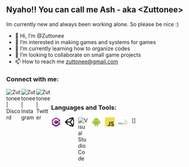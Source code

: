 ## Nyaho!! You can call me Ash - aka \<Zuttonee>

Im currently new and always been working alone. So please be nice :)
- 👋 Hi, I’m @Zuttonee
- 👀 I’m interested in making games and systems for games
- 🌱 I’m currently learning how to organize codes
- 💞️ I’m looking to collaborate on small game projects
- 📫 How to reach me zuttonee@gmail.com

### Connect with me:

[<img align="left" alt="Zuttonee | Discord" width="40px" src="https://img.icons8.com/color/144/000000/discord-logo.png" />][Discord]
[<img align="left" alt="Zuttonee | Instagram" width="40px" src="https://img.icons8.com/fluency/144/000000/instagram-new.png" />][Instagram]
[<img align="left" alt="Zuttonee | Twitter" width="40px" src="https://img.icons8.com/color/96/000000/twitter--v1.png" />][Twitter]

<br/>

### Languages and Tools:

[<img align="left" alt="C#" width="26px" src="https://raw.githubusercontent.com/devicons/devicon/2ae2a900d2f041da66e950e4d48052658d850630/icons/csharp/csharp-original.svg" style="padding-right:10px;" />]
<img align="left" alt="Unity" width="26px" src="https://raw.githubusercontent.com/devicons/devicon/2ae2a900d2f041da66e950e4d48052658d850630/icons/unity/unity-original.svg" style="padding-right:10px;" />
<img align="left" alt="Visual Studio Code" width="26px" src="https://cdn.jsdelivr.net/gh/devicons/devicon/icons/vscode/vscode-original.svg" style="padding-right:10px;" />
<img align="left" alt="Android" width="26px" src="https://raw.githubusercontent.com/devicons/devicon/2ae2a900d2f041da66e950e4d48052658d850630/icons/android/android-original.svg" style="padding-right:10px;" />
<img align="left" alt="Javascript" width="26px" src="https://raw.githubusercontent.com/devicons/devicon/2ae2a900d2f041da66e950e4d48052658d850630/icons/javascript/javascript-original.svg" style="padding-right:10px;" />
<img align="left" alt="SQL" width="26px" src="https://raw.githubusercontent.com/devicons/devicon/2ae2a900d2f041da66e950e4d48052658d850630/icons/mysql/mysql-original-wordmark.svg" style="padding-right:10px;" />

<br/>
<br/>

[Discord]: https://www.google.com
[Instagram]: https://www.google.com
[Twitter]: https://www.google.com
